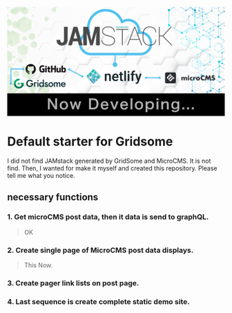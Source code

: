 ![Developing JAMstack by MicroCMS, GridSome, Netlify](github.jpg "Developing JAMstack by MicroCMS, GridSome, Netlify")
# Default starter for Gridsome

I did not find JAMstack generated by GridSome and MicroCMS.
It is not find.
Then, I wanted for make it myself and created this repository.
Please tell me what you notice.

## necessary functions

### 1. Get microCMS post data, then it data is send to graphQL.
>OK

### 2. Create single page of MicroCMS post data displays.
>This Now.

### 3. Create pager link lists on post page.


### 4. Last sequence is create complete static demo site.